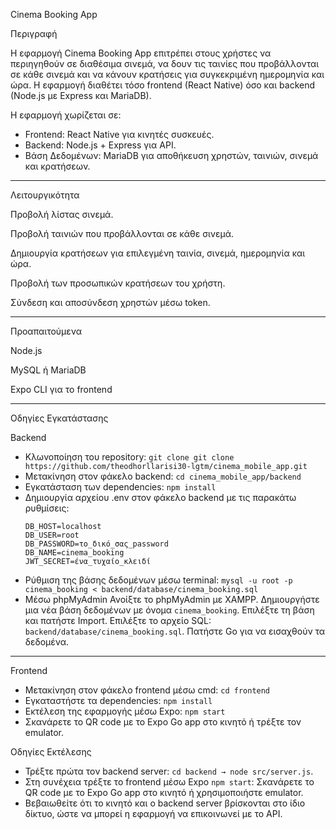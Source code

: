 Cinema Booking App

Περιγραφή

Η εφαρμογή Cinema Booking App επιτρέπει στους χρήστες να περιηγηθούν σε διαθέσιμα σινεμά, να δουν τις ταινίες που προβάλλονται σε κάθε σινεμά και να κάνουν κρατήσεις για συγκεκριμένη ημερομηνία και ώρα. Η εφαρμογή διαθέτει τόσο frontend (React Native) όσο και backend (Node.js με Express και MariaDB).

Η εφαρμογή χωρίζεται σε:
- Frontend: React Native για κινητές συσκευές.
- Backend: Node.js + Express για API.
- Βάση Δεδομένων: MariaDB για αποθήκευση χρηστών, ταινιών, σινεμά και κρατήσεων.

---

Λειτουργικότητα

Προβολή λίστας σινεμά.

Προβολή ταινιών που προβάλλονται σε κάθε σινεμά.

Δημιουργία κρατήσεων για επιλεγμένη ταινία, σινεμά, ημερομηνία και ώρα.

Προβολή των προσωπικών κρατήσεων του χρήστη.

Σύνδεση και αποσύνδεση χρηστών μέσω token.

---

Προαπαιτούμενα

Node.js

MySQL ή MariaDB

Expo CLI για το frontend

---

Οδηγίες Εγκατάστασης


Backend

- Κλωνοποίηση του repository: `git clone git clone https://github.com/theodhorllarisi30-lgtm/cinema_mobile_app.git
`
- Μετακίνηση στον φάκελο backend: `cd cinema_mobile_app/backend`
- Εγκατάσταση των dependencies: `npm install`
- Δημιουργία αρχείου .env στον φάκελο backend με τις παρακάτω ρυθμίσεις:
  ```env
  DB_HOST=localhost
  DB_USER=root
  DB_PASSWORD=το_δικό_σας_password
  DB_NAME=cinema_booking
  JWT_SECRET=ένα_τυχαίο_κλειδί
  ```
- Ρύθμιση της βάσης δεδομένων μέσω terminal: `mysql -u root -p cinema_booking < backend/database/cinema_booking.sql`
- Μέσω phpMyAdmin
    Ανοίξτε το phpMyAdmin με XAMPP. 
    Δημιουργήστε μια νέα βάση δεδομένων με όνομα `cinema_booking`. 
    Επιλέξτε τη βάση και πατήστε Import. 
    Επιλέξτε το αρχείο SQL: `backend/database/cinema_booking.sql`. 
    Πατήστε Go για να εισαχθούν τα δεδομένα.

---

Frontend

- Μετακίνηση στον φάκελο frontend μέσω cmd: `cd frontend`
- Εγκαταστήστε τα dependencies: `npm install`
- Εκτέλεση της εφαρμογής μέσω Expo: `npm start`
- Σκανάρετε το QR code με το Expo Go app στο κινητό ή τρέξτε τον emulator.

Οδηγίες Εκτέλεσης

- Τρέξτε πρώτα τον backend server: `cd backend → node src/server.js`.
- Στη συνέχεια τρέξτε το frontend μέσω Expo `npm start`: Σκανάρετε το QR code με το Expo Go app στο κινητό ή χρησιμοποιήστε emulator.
- Βεβαιωθείτε ότι το κινητό και ο backend server βρίσκονται στο ίδιο δίκτυο, ώστε να μπορεί η εφαρμογή να επικοινωνεί με το API.
